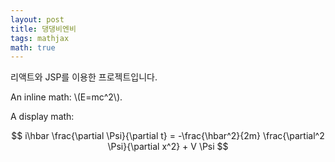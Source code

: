```yaml
---
layout: post
title: 댕댕비엔비
tags: mathjax
math: true
---
```


리액트와 JSP를 이용한 프로젝트입니다.

An inline math: \\\(E=mc^2\\\).

A display math:

$$
i\hbar \frac{\partial \Psi}{\partial t} = -\frac{\hbar^2}{2m}
\frac{\partial^2 \Psi}{\partial x^2} + V \Psi
$$
